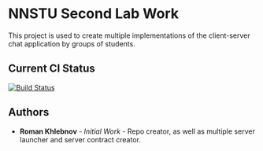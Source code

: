 # NNSTU Second Lab Work

This project is used to create multiple implementations of the client-server chat application by groups of students.

## Current CI Status

[![Build Status](https://travis-ci.org/SuppieRK/NNSTUSecondLabWork2017_1.svg?branch=master)](https://travis-ci.org/SuppieRK/NNSTUSecondLabWork2017_1)

## Authors

* **Roman Khlebnov** - *Initial Work* - Repo creator, as well as multiple server launcher and server contract creator.